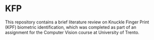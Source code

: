 # KFP

This repository contains a brief literature review on Knuckle Finger Print (KPF) biometric identification, which was completed as part of an assignment for the Computer Vision course at University of Trento.
